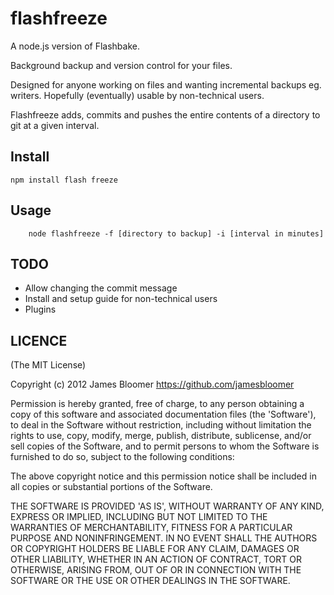 # flashfreeze

A node.js version of Flashbake.

Background backup and version control for your files.

Designed for anyone working on files and wanting incremental backups eg. writers. Hopefully (eventually) usable by non-technical users.

Flashfreeze adds, commits and pushes the entire contents of a directory to git at a given interval.


## Install
```
npm install flash freeze
```

## Usage
```
	node flashfreeze -f [directory to backup] -i [interval in minutes]
```

## TODO

- Allow changing the commit message
- Install and setup guide for non-technical users
- Plugins


## LICENCE

(The MIT License)

Copyright (c) 2012 James Bloomer <https://github.com/jamesbloomer>

Permission is hereby granted, free of charge, to any person obtaining
a copy of this software and associated documentation files (the
'Software'), to deal in the Software without restriction, including
without limitation the rights to use, copy, modify, merge, publish,
distribute, sublicense, and/or sell copies of the Software, and to
permit persons to whom the Software is furnished to do so, subject to
the following conditions:

The above copyright notice and this permission notice shall be
included in all copies or substantial portions of the Software.

THE SOFTWARE IS PROVIDED 'AS IS', WITHOUT WARRANTY OF ANY KIND,
EXPRESS OR IMPLIED, INCLUDING BUT NOT LIMITED TO THE WARRANTIES OF
MERCHANTABILITY, FITNESS FOR A PARTICULAR PURPOSE AND NONINFRINGEMENT.
IN NO EVENT SHALL THE AUTHORS OR COPYRIGHT HOLDERS BE LIABLE FOR ANY
CLAIM, DAMAGES OR OTHER LIABILITY, WHETHER IN AN ACTION OF CONTRACT,
TORT OR OTHERWISE, ARISING FROM, OUT OF OR IN CONNECTION WITH THE
SOFTWARE OR THE USE OR OTHER DEALINGS IN THE SOFTWARE.

